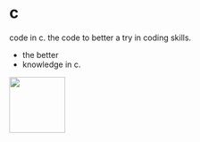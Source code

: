 # c
code in c.
the code to better a try in  coding skills.
* the better 
* knowledge in c.
<img align="center" height="100" wedith="100" src="https://wallpapercave.com/wp/wp4521293.png">
